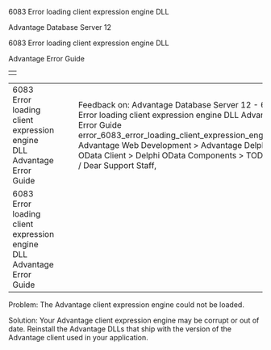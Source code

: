 6083 Error loading client expression engine DLL




Advantage Database Server 12  

6083 Error loading client expression engine DLL

Advantage Error Guide

|  |
| --- |
|  |

|  |  |  |  |  |
| --- | --- | --- | --- | --- |
| 6083 Error loading client expression engine DLL  Advantage Error Guide |  |  | Feedback on: Advantage Database Server 12 - 6083 Error loading client expression engine DLL Advantage Error Guide error\_6083\_error\_loading\_client\_expression\_engine\_dll Advantage Web Development > Advantage Delphi OData Client > Delphi OData Components > TODataSet / Dear Support Staff, |  |
| 6083 Error loading client expression engine DLL  Advantage Error Guide |  |  |  |  |

Problem: The Advantage client expression engine could not be loaded.

Solution: Your Advantage client expression engine may be corrupt or out of date. Reinstall the Advantage DLLs that ship with the version of the Advantage client used in your application.